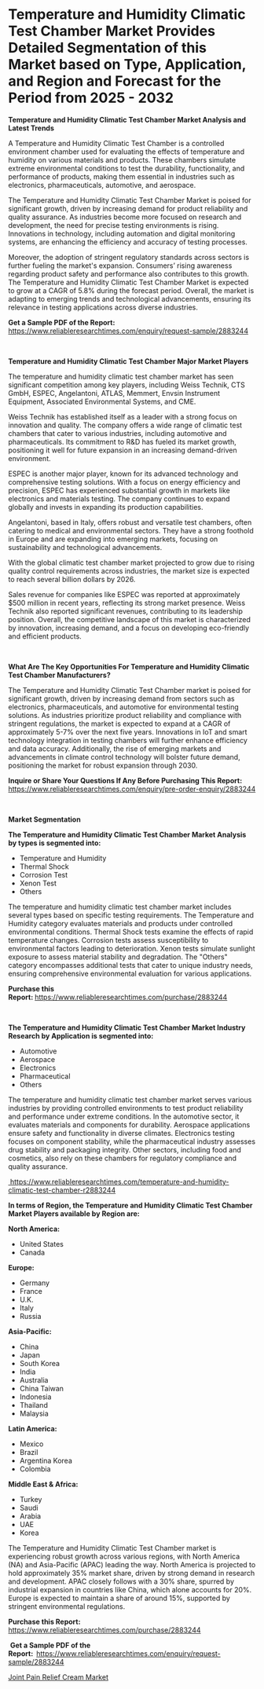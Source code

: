 <p><h1>Temperature and Humidity Climatic Test Chamber Market Provides Detailed Segmentation of this Market based on Type, Application, and Region and Forecast for the Period from 2025 - 2032</h1></p><p><strong>Temperature and Humidity Climatic Test Chamber Market Analysis and Latest Trends</strong></p>
<p><p>A Temperature and Humidity Climatic Test Chamber is a controlled environment chamber used for evaluating the effects of temperature and humidity on various materials and products. These chambers simulate extreme environmental conditions to test the durability, functionality, and performance of products, making them essential in industries such as electronics, pharmaceuticals, automotive, and aerospace.</p><p>The Temperature and Humidity Climatic Test Chamber Market is poised for significant growth, driven by increasing demand for product reliability and quality assurance. As industries become more focused on research and development, the need for precise testing environments is rising. Innovations in technology, including automation and digital monitoring systems, are enhancing the efficiency and accuracy of testing processes.</p><p>Moreover, the adoption of stringent regulatory standards across sectors is further fueling the market's expansion. Consumers’ rising awareness regarding product safety and performance also contributes to this growth. The Temperature and Humidity Climatic Test Chamber Market is expected to grow at a CAGR of 5.8% during the forecast period. Overall, the market is adapting to emerging trends and technological advancements, ensuring its relevance in testing applications across diverse industries.</p></p>
<p><strong>Get a Sample PDF of the Report:&nbsp;</strong> <a href="https://www.reliableresearchtimes.com/enquiry/request-sample/2883244?utm_campaign=2326&utm_medium=2&utm_source=Github&utm_content=ia&utm_term=13032025&utm_id=temperature-and-humidity-climatic-test-chamber">https://www.reliableresearchtimes.com/enquiry/request-sample/2883244</a></p>
<p>&nbsp;</p>
<p><strong>Temperature and Humidity Climatic Test Chamber Major Market Players</strong></p>
<p><p>The temperature and humidity climatic test chamber market has seen significant competition among key players, including Weiss Technik, CTS GmbH, ESPEC, Angelantoni, ATLAS, Memmert, Envsin Instrument Equipment, Associated Environmental Systems, and CME. </p><p>Weiss Technik has established itself as a leader with a strong focus on innovation and quality. The company offers a wide range of climatic test chambers that cater to various industries, including automotive and pharmaceuticals. Its commitment to R&D has fueled its market growth, positioning it well for future expansion in an increasing demand-driven environment.</p><p>ESPEC is another major player, known for its advanced technology and comprehensive testing solutions. With a focus on energy efficiency and precision, ESPEC has experienced substantial growth in markets like electronics and materials testing. The company continues to expand globally and invests in expanding its production capabilities.</p><p>Angelantoni, based in Italy, offers robust and versatile test chambers, often catering to medical and environmental sectors. They have a strong foothold in Europe and are expanding into emerging markets, focusing on sustainability and technological advancements.</p><p>With the global climatic test chamber market projected to grow due to rising quality control requirements across industries, the market size is expected to reach several billion dollars by 2026. </p><p>Sales revenue for companies like ESPEC was reported at approximately $500 million in recent years, reflecting its strong market presence. Weiss Technik also reported significant revenues, contributing to its leadership position. Overall, the competitive landscape of this market is characterized by innovation, increasing demand, and a focus on developing eco-friendly and efficient products.</p></p>
<p>&nbsp;</p>
<p><strong>What Are The Key Opportunities For Temperature and Humidity Climatic Test Chamber Manufacturers?</strong></p>
<p><p>The Temperature and Humidity Climatic Test Chamber market is poised for significant growth, driven by increasing demand from sectors such as electronics, pharmaceuticals, and automotive for environmental testing solutions. As industries prioritize product reliability and compliance with stringent regulations, the market is expected to expand at a CAGR of approximately 5-7% over the next five years. Innovations in IoT and smart technology integration in testing chambers will further enhance efficiency and data accuracy. Additionally, the rise of emerging markets and advancements in climate control technology will bolster future demand, positioning the market for robust expansion through 2030.</p></p>
<p><strong>Inquire or Share Your Questions If Any Before Purchasing This Report:</strong> <a href="https://www.reliableresearchtimes.com/enquiry/pre-order-enquiry/2883244?utm_campaign=2326&utm_medium=2&utm_source=Github&utm_content=ia&utm_term=13032025&utm_id=temperature-and-humidity-climatic-test-chamber">https://www.reliableresearchtimes.com/enquiry/pre-order-enquiry/2883244</a></p>
<p>&nbsp;</p>
<p><strong>Market Segmentation</strong></p>
<p><strong>The Temperature and Humidity Climatic Test Chamber Market Analysis by types is segmented into:</strong></p>
<p><ul><li>Temperature and Humidity</li><li>Thermal Shock</li><li>Corrosion Test</li><li>Xenon Test</li><li>Others</li></ul></p>
<p><p>The temperature and humidity climatic test chamber market includes several types based on specific testing requirements. The Temperature and Humidity category evaluates materials and products under controlled environmental conditions. Thermal Shock tests examine the effects of rapid temperature changes. Corrosion tests assess susceptibility to environmental factors leading to deterioration. Xenon tests simulate sunlight exposure to assess material stability and degradation. The "Others" category encompasses additional tests that cater to unique industry needs, ensuring comprehensive environmental evaluation for various applications.</p></p>
<p><strong>Purchase this Report:&nbsp;</strong><a href="https://www.reliableresearchtimes.com/purchase/2883244?utm_campaign=2326&utm_medium=2&utm_source=Github&utm_content=ia&utm_term=13032025&utm_id=temperature-and-humidity-climatic-test-chamber">https://www.reliableresearchtimes.com/purchase/2883244</a></p>
<p>&nbsp;</p>
<p><strong>The Temperature and Humidity Climatic Test Chamber Market Industry Research by Application is segmented into:</strong></p>
<p><ul><li>Automotive</li><li>Aerospace</li><li>Electronics</li><li>Pharmaceutical</li><li>Others</li></ul></p>
<p><p>The temperature and humidity climatic test chamber market serves various industries by providing controlled environments to test product reliability and performance under extreme conditions. In the automotive sector, it evaluates materials and components for durability. Aerospace applications ensure safety and functionality in diverse climates. Electronics testing focuses on component stability, while the pharmaceutical industry assesses drug stability and packaging integrity. Other sectors, including food and cosmetics, also rely on these chambers for regulatory compliance and quality assurance.</p></p>
<p><a href="https://www.reliableresearchtimes.com/temperature-and-humidity-climatic-test-chamber-r2883244?utm_campaign=2326&utm_medium=2&utm_source=Github&utm_content=ia&utm_term=13032025&utm_id=temperature-and-humidity-climatic-test-chamber">&nbsp;https://www.reliableresearchtimes.com/temperature-and-humidity-climatic-test-chamber-r2883244</a></p>
<p><strong>In terms of Region, the Temperature and Humidity Climatic Test Chamber Market Players available by Region are:</strong></p>
<p>
    <p> <strong> North America: </strong>
        <ul>
            <li>United States</li>
            <li>Canada</li>
        </ul>
        </p> 
    <p> <strong> Europe: </strong>
        <ul>
            <li>Germany</li>
            <li>France</li>
            <li>U.K.</li>
            <li>Italy</li>
            <li>Russia</li>
        </ul>
        </p> 
    <p> <strong> Asia-Pacific: </strong>
        <ul>
            <li>China</li>
            <li>Japan</li>
            <li>South Korea</li>
            <li>India</li>
            <li>Australia</li>
            <li>China Taiwan</li>
            <li>Indonesia</li>
            <li>Thailand</li>
            <li>Malaysia</li>
        </ul>
        </p> 
    <p> <strong> Latin America: </strong>
        <ul>
            <li>Mexico</li>
            <li>Brazil</li>
            <li>Argentina Korea</li>
            <li>Colombia</li>
        </ul>
        </p> 
    <p> <strong> Middle East & Africa: </strong>
        <ul>
            <li>Turkey</li>
            <li>Saudi</li>
            <li>Arabia</li>
            <li>UAE</li>
            <li>Korea</li>
        </ul>
    </p>
    </p>
<p><p>The Temperature and Humidity Climatic Test Chamber market is experiencing robust growth across various regions, with North America (NA) and Asia-Pacific (APAC) leading the way. North America is projected to hold approximately 35% market share, driven by strong demand in research and development. APAC closely follows with a 30% share, spurred by industrial expansion in countries like China, which alone accounts for 20%. Europe is expected to maintain a share of around 15%, supported by stringent environmental regulations.</p></p>
<p><strong>Purchase this Report: </strong><a href="https://www.reliableresearchtimes.com/purchase/2883244?utm_campaign=2326&utm_medium=2&utm_source=Github&utm_content=ia&utm_term=13032025&utm_id=temperature-and-humidity-climatic-test-chamber">https://www.reliableresearchtimes.com/purchase/2883244</a></p>
<p>&nbsp;<strong>Get a Sample PDF of the Report:&nbsp;&nbsp;</strong><a href="https://www.reliableresearchtimes.com/enquiry/request-sample/2883244?utm_campaign=2326&utm_medium=2&utm_source=Github&utm_content=ia&utm_term=13032025&utm_id=temperature-and-humidity-climatic-test-chamber">https://www.reliableresearchtimes.com/enquiry/request-sample/2883244</a></p>
<p><strong></strong></p>
<p><p><a href="https://github.com/NargisHussain75/Market-Research-Report-List-1/blob/main/joint-pain-relief-cream-market.md?utm_campaign=2326&utm_medium=2&utm_source=Github&utm_content=ia&utm_term=13032025&utm_id=temperature-and-humidity-climatic-test-chamber">Joint Pain Relief Cream Market</a></p></p>